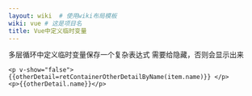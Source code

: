 ```yaml
---
layout: wiki  # 使用wiki布局模板
wiki: vue # 这是项目名
title: Vue中定义临时变量
---
```


多层循环中定义临时变量保存一个复杂表达式 需要给隐藏，否则会显示出来
```
<p v-show="false">{{otherDetail=retContainerOtherDetailByName(item.name)}} </p>
<p>{{otherDetail.name}}</p>
```